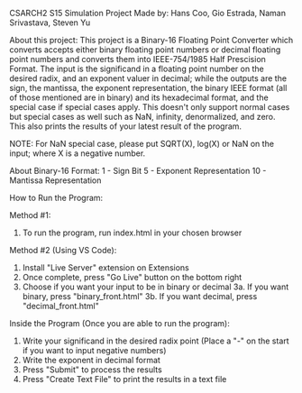 CSARCH2 S15 Simulation Project
Made by: Hans Coo, Gio Estrada, Naman Srivastava, Steven Yu


About this project:
This project is a Binary-16 Floating Point Converter which converts accepts either binary floating point numbers or decimal floating point numbers and converts them into IEEE-754/1985 Half Prescision Format. The input is the significand in a floating point number on the desired radix, and an exponent valuer in decimal; while the outputs are the sign, the mantissa, the exponent representation, the binary IEEE format (all of those mentioned are in binary) and its hexadecimal format, and the special case if special cases apply. This doesn't only support normal cases but special cases as well such as NaN, infinity, denormalized, and zero. This also prints the results of your latest result of the program. 

NOTE: For NaN special case, please put SQRT(X), log(X) or NaN on the input; where X is a negative number. 


About Binary-16 Format:
1 - Sign Bit
5 - Exponent Representation
10 - Mantissa Representation


How to Run the Program:

Method #1:
1. To run the program, run index.html in your chosen browser

Method #2 (Using VS Code):
1. Install "Live Server" extension on Extensions
2. Once complete, press "Go Live" button on the bottom right
3. Choose if you want your input to be in binary or decimal
    3a. If you want binary, press "binary_front.html"
    3b. If you want decimal, press "decimal_front.html"


Inside the Program (Once you are able to run the program):
1. Write your significand in the desired radix point (Place a "-" on the start if you want to input negative numbers)
2. Write the exponent in decimal format
3. Press "Submit" to process the results
4. Press "Create Text File" to print the results in a text file
